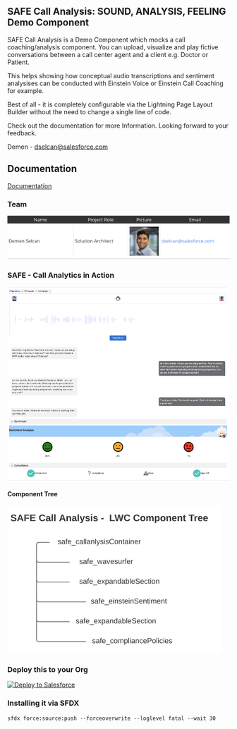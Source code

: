 ## SAFE Call Analysis: SOUND, ANALYSIS, FEELING Demo Component

SAFE Call Analysis is a Demo Component which mocks a call coaching/analysis component. You can upload, visualize and play fictive conversations between a call center agent and a client e.g. Doctor or Patient.

This helps showing how conceptual audio transcriptions and sentiment analysises can be conducted with Einstein Voice or Einstein Call Coaching for example.

Best of all - it is completely configurable via the Lightning Page Layout Builder without the need to change a single line of code.

Check out the documentation for more Information. Looking forward to your feedback.

Demen - dselcan@salesforce.com

## Documentation

[Documentation](https://salesforce.quip.com/p1GNA9b0kKq2 "Documentation")


### Team

![safe_callanalysis Team](./img/safe_team.png "Team")


### SAFE - Call Analytics in Action

![safe_callanalysis Logo](./img/safe_callanalysis_logo.png "Logo")

#### Component Tree

![safe_componentTree](./img/safe_componentTree.png "component tree")

### Deploy this to your Org

<a href="https://github.com/CoreSEs/safe_callanalysis">
  <img alt="Deploy to Salesforce"
       src="https://raw.githubusercontent.com/afawcett/githubsfdeploy/master/deploy.png">
</a>

### Installing it via SFDX

```shell
sfdx force:source:push --forceoverwrite --loglevel fatal --wait 30
```


